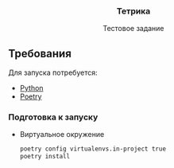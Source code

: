 
  <h3 align="center">Тетрика</h3>

  <p align="center">
    Тестовое задание
  </p>


## Требования

 Для запуска потребуется:

* [Python](https://www.python.org)
* [Poetry](https://python-poetry.org)

### Подготовка к запуску


* Виртуальное окружение
  ```sh
  poetry config virtualenvs.in-project true
  poetry install
  ```
